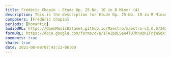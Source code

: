 ```yaml
---
title: Frédéric Chopin - Etude Op. 25 No. 10 in B Minor (4)
description: This is the description for Etude Op. 25 No. 10 in B Minor by Frédéric Chopin
composers: [Frédéric Chopin]
periods: [Romantic]
audioURL: https://OpenMusicDataset.github.io/Maestro/maestro-v3.0.0/2017/MIDI-Unprocessed_041_PIANO041_MID--AUDIO-split_07-06-17_Piano-e_1-01_wav--3.midi
formURL: https://docs.google.com/forms/d/e/1FAIpQLSeu4TU7hnOzKIFnjWSqXif3BuciZR69x1bi8X39Hc7ilm32YQ/viewform
comments: true
share: true
date: 2021-08-08T07:43:13-06:00
---
```

